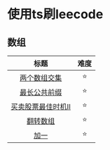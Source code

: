 # 使用ts刷leecode

## 数组

|                             标题                             | 难度 |
| :----------------------------------------------------------: | :--: |
|   [两个数组交集](./src/01Array/two-array-intersection.ts)    |  ⭐️   |
|    [最长公共前缀](./src/01Array/longest-common-peifix.ts)    |  ⭐️   |
| [买卖股票最佳时机II](./src/01Array/best-time-to-buy-and-sell-stock-ii.ts) |  ⭐️   |
| [翻转数组](./src/01Array/rotate-array.ts) |  ⭐️   |
| [加一](./src/01Array/plus-one.ts) |  ⭐️   |

